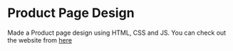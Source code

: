 # Product Page Design
Made a Product page design using HTML, CSS and JS.
You can check out the website from [here](https://okenhaha.github.io/product_page_design/)
